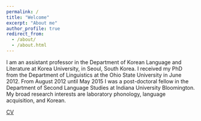 ```yaml
---
permalink: /
title: "Welcome"
excerpt: "About me"
author_profile: true
redirect_from: 
  - /about/
  - /about.html
---
```


I am an assistant professor in the Department of Korean Language and Literature at Korea University, in Seoul, South Korea. I received my PhD from the Department of Linguistics at the Ohio State University in June 2012. From August 2012 until May 2015 I was a post-doctoral fellow in the Department of Second Language Studies at Indiana University Bloomington. My broad research interests are laboratory phonology, language acquisition, and Korean.

[CV](http://jjholliday.github.io/files/cv.pdf)

